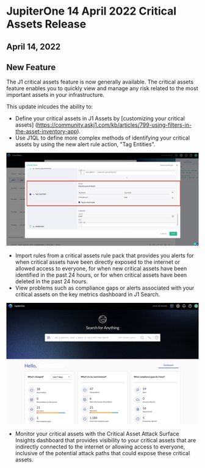 # JupiterOne 14 April 2022 Critical Assets Release

## April 14, 2022  

## New Feature

The J1 critical assets feature is now generally available. The critical assets feature enables you to quickly view and manage any risk related to the most important assets in your infrastructure.

This update inlcudes the ability to:
- Define your critical assets in J1 Assets by [customizing your critical assets] (https://community.askj1.com/kb/articles/799-using-filters-in-the-asset-inventory-app).
- Use J1QL to define more complex methods of identifying your critical assets by using the new alert rule action, "Tag Entities".

![](../assets/Tag_Critical_Assets.png)

- Import rules from a critical assets rule pack that provides you alerts for when critical assets have been directly exposed to the internet or allowed access to everyone, for when new critical assets have been identified in the past 24 hours, or for when critical assets have been deleted in the past 24 hours.
- View problems such as compliance gaps or alerts associated with your critical assets on the key metrics dashboard in J1 Search.

![](../assets/home-kpis.png)

- Monitor your critical assets with the Critical Asset Attack Surface Insights dashboard that provides visibility to your critical assets that are indirectly connected to the internet or allowing access to everyone, inclusive of the potential attack paths that could expose these critical assets.
